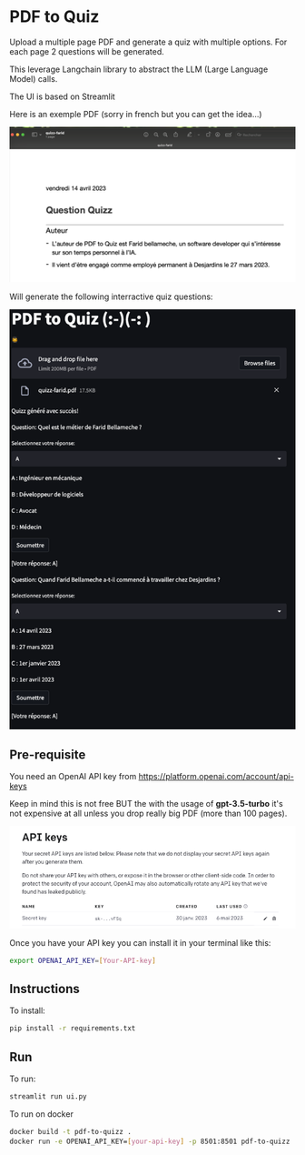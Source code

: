 # PDF to Quiz

Upload a multiple page PDF and generate a quiz with multiple options. For each page 2 questions will be generated.

This leverage Langchain library to abstract the LLM (Large Language Model) calls.

The UI is based on Streamlit

Here is an exemple PDF (sorry in french but you can get the idea...)

![PDF sample](img/PDF-sample.png)

Will generate the following interractive quiz questions:

![PDF sample](img/quiz-reponse.png)


## Pre-requisite

You need an OpenAI API key from https://platform.openai.com/account/api-keys

Keep in mind this is not free BUT the with the usage of **gpt-3.5-turbo** it's not expensive at all unless you drop really big PDF (more than 100 pages).

![Open AI key](img/OPENAI-KEY.png)

Once you have your API key you can install it in your terminal like this:

``` sh
export OPENAI_API_KEY=[Your-API-key]
```


## Instructions


To install:
``` sh
pip install -r requirements.txt
```

## Run



To run:
```sh
streamlit run ui.py
```

To run on docker
```sh
docker build -t pdf-to-quizz .
docker run -e OPENAI_API_KEY=[your-api-key] -p 8501:8501 pdf-to-quizz
```
